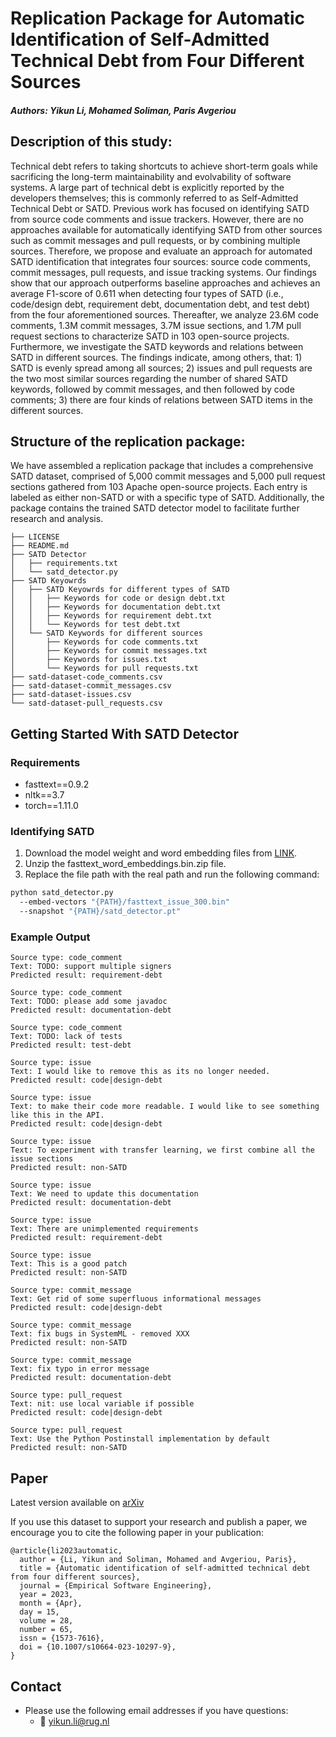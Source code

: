 # Replication Package for Automatic Identification of Self-Admitted Technical Debt from Four Different Sources

##### Authors: Yikun Li, Mohamed Soliman, Paris Avgeriou


## Description of this study:

Technical debt refers to taking shortcuts to achieve short-term goals while sacrificing the long-term maintainability and evolvability of software systems. A large part of technical debt is explicitly reported by the developers themselves; this is commonly referred to as Self-Admitted Technical Debt or SATD. Previous work has focused on identifying SATD from source code comments and issue trackers. However, there are no approaches available for automatically identifying SATD from other sources such as commit messages and pull requests, or by combining multiple sources. Therefore, we propose and evaluate an approach for automated SATD identification that integrates four sources: source code comments, commit messages, pull requests, and issue tracking systems. 
Our findings show that our approach outperforms baseline approaches and achieves an average F1-score of 0.611 when detecting four types of SATD (i.e., code/design debt, requirement debt, documentation debt, and test debt) from the four aforementioned sources. Thereafter, we analyze 23.6M code comments, 1.3M commit messages, 3.7M issue sections, and 1.7M pull request sections to characterize SATD in 103 open-source projects. Furthermore, we investigate the SATD keywords and relations between SATD in different sources. The findings indicate, among others, that: 1) SATD is evenly spread among all sources; 2) issues and pull requests are the two most similar sources regarding the number of shared SATD keywords, followed by commit messages, and then followed by code comments; 3) there are four kinds of relations between SATD items in the different sources.


## Structure of the replication package:

We have assembled a replication package that includes a comprehensive SATD dataset, comprised of 5,000 commit messages and 5,000 pull request sections gathered from 103 Apache open-source projects. Each entry is labeled as either non-SATD or with a specific type of SATD. Additionally, the package contains the trained SATD detector model to facilitate further research and analysis.

```
├── LICENSE
├── README.md
├── SATD Detector
│   ├── requirements.txt
│   └── satd_detector.py
├── SATD Keyowrds
│   ├── SATD Keyowrds for different types of SATD
│   │   ├── Keywords for code or design debt.txt
│   │   ├── Keywords for documentation debt.txt
│   │   ├── Keywords for requirement debt.txt
│   │   └── Keywords for test debt.txt
│   └── SATD Keywords for different sources
│       ├── Keywords for code comments.txt
│       ├── Keywords for commit messages.txt
│       ├── Keywords for issues.txt
│       └── Keywords for pull requests.txt
├── satd-dataset-code_comments.csv
├── satd-dataset-commit_messages.csv
├── satd-dataset-issues.csv
└── satd-dataset-pull_requests.csv
```


## Getting Started With SATD Detector

### Requirements

- fasttext==0.9.2
- nltk==3.7
- torch==1.11.0


### Identifying SATD

1. Download the model weight and word embedding files from [LINK](https://doi.org/10.5281/zenodo.6783762).
2. Unzip the fasttext_word_embeddings.bin.zip file.
3. Replace the file path with the real path and run the following command:

```bash
python satd_detector.py 
  --embed-vectors "{PATH}/fasttext_issue_300.bin"
  --snapshot "{PATH}/satd_detector.pt"
```


### Example Output

```
Source type: code_comment
Text: TODO: support multiple signers
Predicted result: requirement-debt

Source type: code_comment
Text: TODO: please add some javadoc
Predicted result: documentation-debt

Source type: code_comment
Text: TODO: lack of tests
Predicted result: test-debt

Source type: issue
Text: I would like to remove this as its no longer needed.
Predicted result: code|design-debt

Source type: issue
Text: to make their code more readable. I would like to see something like this in the API.
Predicted result: code|design-debt

Source type: issue
Text: To experiment with transfer learning, we first combine all the issue sections
Predicted result: non-SATD

Source type: issue
Text: We need to update this documentation
Predicted result: documentation-debt

Source type: issue
Text: There are unimplemented requirements
Predicted result: requirement-debt

Source type: issue
Text: This is a good patch
Predicted result: non-SATD

Source type: commit_message
Text: Get rid of some superfluous informational messages
Predicted result: code|design-debt

Source type: commit_message
Text: fix bugs in SystemML - removed XXX
Predicted result: non-SATD

Source type: commit_message
Text: fix typo in error message
Predicted result: documentation-debt

Source type: pull_request
Text: nit: use local variable if possible
Predicted result: code|design-debt

Source type: pull_request
Text: Use the Python Postinstall implementation by default
Predicted result: non-SATD
```


## Paper

Latest version available on [arXiv](https://arxiv.org/abs/2202.02387)

If you use this dataset to support your research and publish a paper, we encourage you to cite the following paper in your publication:

```
@article{li2023automatic,
  author = {Li, Yikun and Soliman, Mohamed and Avgeriou, Paris},
  title = {Automatic identification of self-admitted technical debt from four different sources},
  journal = {Empirical Software Engineering},
  year = 2023,
  month = {Apr},
  day = 15,
  volume = 28,
  number = 65,
  issn = {1573-7616},
  doi = {10.1007/s10664-023-10297-9},
}
```


## Contact

- Please use the following email addresses if you have questions:
    - :email: <yikun.li@rug.nl>
